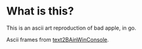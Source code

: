 # What is this?

This is an ascii art reproduction of bad apple, in go.

Ascii frames from [text2BAinWinConsole](https://github.com/Pasc99/text2BAinWinConsole/tree/master/res).

